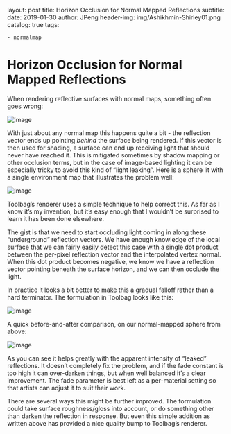 layout:     post
title:      Horizon Occlusion for Normal Mapped Reflections
subtitle:   
date:       2019-01-30
author:     JPeng
header-img: img/Ashikhmin-Shirley01.png
catalog: true
tags:

    - normalmap



# Horizon Occlusion for Normal Mapped Reflections

When rendering reflective surfaces with normal maps, something often goes wrong:



![image](https://github.com/liujiapeng550/liujiapeng550.github.io/tree/master/img/normalError/1.png)

With just about any normal map this happens quite a bit - the reflection vector ends up pointing *behind* the surface being rendered. If this vector is then used for shading, a surface can end up receiving light that should never have reached it. This is mitigated sometimes by shadow mapping or other occlusion terms, but in the case of image-based lighting it can be especially tricky to avoid this kind of “light leaking”. Here is a sphere lit with a single environment map that illustrates the problem well:



![image](https://github.com/liujiapeng550/liujiapeng550.github.io/tree/master/img/normalError/2.png)

Toolbag’s renderer uses a simple technique to help correct this. As far as I know it’s my invention, but it’s easy enough that I wouldn’t be surprised to learn it has been done elsewhere.

The gist is that we need to start occluding light coming in along these “underground” reflection vectors. We have enough knowledge of the local surface that we can fairly easily detect this case with a single dot product between the per-pixel reflection vector and the interpolated vertex normal. When this dot product becomes negative, we know we have a reflection vector pointing beneath the surface horizon, and we can then occlude the light.

In practice it looks a bit better to make this a gradual falloff rather than a hard terminator. The formulation in Toolbag looks like this:



![image](https://github.com/liujiapeng550/liujiapeng550.github.io/tree/master/img/normalError/3.png)

A quick before-and-after comparison, on our normal-mapped sphere from above:

![image](https://github.com/liujiapeng550/liujiapeng550.github.io/tree/master/img/normalError/4.png)

As you can see it helps greatly with the apparent intensity of “leaked” reflections. It doesn’t completely fix the problem, and if the fade constant is too high it can over-darken things, but when well balanced it’s a clear improvement. The fade parameter is best left as a per-material setting so that artists can adjust it to suit their work.

There are several ways this might be further improved. The formulation could take surface roughness/gloss into account, or do something other than darken the reflection in response. But even this simple addition as written above has provided a nice quality bump to Toolbag’s renderer.